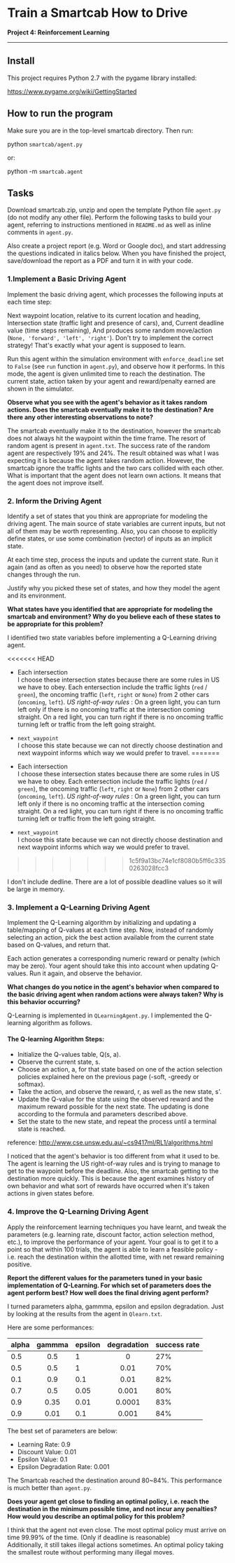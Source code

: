 # Train a Smartcab How to Drive

**Project 4: Reinforcement Learning**

--------------------------------------------------------------------------------

## Install

This project requires Python 2.7 with the pygame library installed:

<https://www.pygame.org/wiki/GettingStarted>

## How to run the program

Make sure you are in the top-level smartcab directory. Then run:

python `smartcab/agent.py`

or:

python -m `smartcab.agent`

## Tasks

Download smartcab.zip, unzip and open the template Python file `agent.py` (do not modify any other file). Perform the following tasks to build your agent, referring to instructions mentioned in `README.md` as well as inline comments in `agent.py`.

Also create a project report (e.g. Word or Google doc), and start addressing the questions indicated in italics below. When you have finished the project, save/download the report as a PDF and turn it in with your code.

### 1.Implement a Basic Driving Agent

Implement the basic driving agent, which processes the following inputs at each time step:

Next waypoint location, relative to its current location and heading, Intersection state (traffic light and presence of cars), and, Current deadline value (time steps remaining), And produces some random move/action (`None, 'forward', 'left', 'right'`). Don't try to implement the correct strategy! That's exactly what your agent is supposed to learn.

Run this agent within the simulation environment with `enforce_deadline` set to `False` (see `run` function in `agent.py`), and observe how it performs. In this mode, the agent is given unlimited time to reach the destination. The current state, action taken by your agent and reward/penalty earned are shown in the simulator.

**Observe what you see with the agent's behavior as it takes random actions. Does the smartcab eventually make it to the destination? Are there any other interesting observations to note?**

The smartcab eventually make it to the destination, however the smartcab does not always hit the waypoint within the time frame. The resort of random agent is present in `agent.txt`. The success rate of the random agent are respectively 19% and 24%. The result obtained was what I was expecting it is because the agent takes random action. However, the smartcab ignore the traffic lights and the two cars collided with each other. What is important that the agent does not learn own actions. It means that the agent does not improve itself.

### 2\. Inform the Driving Agent

Identify a set of states that you think are appropriate for modeling the driving agent. The main source of state variables are current inputs, but not all of them may be worth representing. Also, you can choose to explicitly define states, or use some combination (vector) of inputs as an implicit state.

At each time step, process the inputs and update the current state. Run it again (and as often as you need) to observe how the reported state changes through the run.

Justify why you picked these set of states, and how they model the agent and its environment.

**What states have you identified that are appropriate for modeling the smartcab and environment? Why do you believe each of these states to be appropriate for this problem?**

I identified two state variables before implementing a Q-Learning driving agent.

<<<<<<< HEAD
- Each intersection<br>
  I choose these intersection states because there are some rules in US we have to obey. Each entersection include the traffic lights (`red` / `green`), the oncoming traffic (`left`, `right` or `None`) from 2 other cars (`oncoming`, `left`). _US right-of-way rules_ : On a green light, you can turn left only if there is no oncoming traffic at the intersection coming straight. On a red light, you can turn right if there is no oncoming traffic turning left or traffic from the left going straight.

- `next_waypoint`<br>
  I choose this state because we can not directly choose destination and next waypoint informs which way we would prefer to travel.
=======
- Each intersection   
I choose these intersection states because there are some rules in US we have to obey. Each entersection include the traffic lights (`red` / `green`), the oncoming traffic (`left`, `right` or `None`) from 2 other cars (`oncoming`, `left`). _US right-of-way rules_ : On a green light, you can turn left only if there is no oncoming traffic at the intersection coming straight. On a red light, you can turn right if there is no oncoming traffic turning left or traffic from the left going straight.

- `next_waypoint`    
I choose this state because we can not directly choose destination and next waypoint informs which way we would prefer to travel.
>>>>>>> 1c5f9a13bc74e1cf8080b5ff6c3350263028fcc3

I don't include dedline. There are a lot of possible deadline values so it will be large in memory.

### 3\. Implement a Q-Learning Driving Agent

Implement the Q-Learning algorithm by initializing and updating a table/mapping of Q-values at each time step. Now, instead of randomly selecting an action, pick the best action available from the current state based on Q-values, and return that.

Each action generates a corresponding numeric reward or penalty (which may be zero). Your agent should take this into account when updating Q-values. Run it again, and observe the behavior.

**What changes do you notice in the agent's behavior when compared to the basic driving agent when random actions were always taken? Why is this behavior occurring?**

Q-Learning is implemented in `QLearningAgent.py`. I implemented the Q-learning algorithm as follows.

#### The Q-learning Algorithm Steps:

- Initialize the Q-values table, Q(s, a).
- Observe the current state, s.
- Choose an action, a, for that state based on one of the action selection policies explained here on the previous page (-soft, -greedy or softmax).
- Take the action, and observe the reward, r, as well as the new state, s'.
- Update the Q-value for the state using the observed reward and the maximum reward possible for the next state. The updating is done according to the formula and parameters described above.
- Set the state to the new state, and repeat the process until a terminal state is reached.

reference: <http://www.cse.unsw.edu.au/~cs9417ml/RL1/algorithms.html>

I noticed that the agent's behavior is too different from what it used to be. The agent is learning the US right-of-way rules and is trying to manage to get to the waypoint before the deadline. Also, the smartcab getting to the destination more quickly. This is because the agent examines history of own behavior and what sort of rewards have occurred when it's taken actions in given states before.

### 4\. Improve the Q-Learning Driving Agent

Apply the reinforcement learning techniques you have learnt, and tweak the parameters (e.g. learning rate, discount factor, action selection method, etc.), to improve the performance of your agent. Your goal is to get it to a point so that within 100 trials, the agent is able to learn a feasible policy - i.e. reach the destination within the allotted time, with net reward remaining positive.

**Report the different values for the parameters tuned in your basic implementation of Q-Learning. For which set of parameters does the agent perform best? How well does the final driving agent perform?**

I turned parameters alpha, gammma, epsilon and epsilon degradation. Just by looking at the results from the agent in `Qlearn.txt`.

Here are some performances:

alpha | gammma | epsilon | degradation | success rate
----- | :----: | ------- | :---------: | ------------
0.5   |  0.5   | 1       |      0      | 27%
0.5   |  0.5   | 1       |    0.01     | 70%
0.1   |  0.9   | 0.1     |    0.01     | 82%
0.7   |  0.5   | 0.05    |    0.001    | 80%
0.9   |  0.35  | 0.01    |   0.0001    | 83%
0.9   |  0.01  | 0.1     |    0.001    | 84%

The best set of parameters are below:

- Learning Rate: 0.9
- Discount Value: 0.01
- Epsilon Value: 0.1
- Epsilon Degradation Rate: 0.001

The Smartcab reached the destination around 80~84%. This performance is much better than `agent.py`.

**Does your agent get close to finding an optimal policy, i.e. reach the destination in the minimum possible time, and not incur any penalties? How would you describe an optimal policy for this problem?**

I think that the agent not even close. The most optimal policy must arrive on time 99.99% of the time. (Only if deadline is reasonable)<br>
Additionally, it still takes illegal actions sometimes. An optimal policy taking the smallest route without performing many illegal moves.
